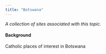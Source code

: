 ```yaml
---
title: "Botswana"
---
```



*A collection of sites associated with this topic.*

#### Background

Catholic places of interest in Botswana


